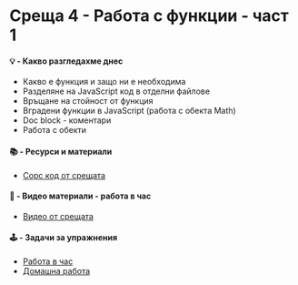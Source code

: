 # Среща 4 - Работа с функции - част 1

#### 💡 - Какво разгледахме днес
- Какво е функция и защо ни е необходима
- Разделяне на JavaScript код в отделни файлове
- Връщане на стойност от функция
- Вградени функции в JavaScript (работа с обекта Math)
- Doc block - коментари
- Работа с обекти

#### 📚 - Ресурси и материали
- [Сорс код от срещата](./source-cw/)

#### 📘 - Видео материали - работа  в час
- [Видео от срещата ](https://youtu.be/6-2LxYMw7T4)

#### 🕹️ - Задачи за упражнения
- [Работа в час](./cw/README.md)
- [Домашна работа](./hw/README.md)